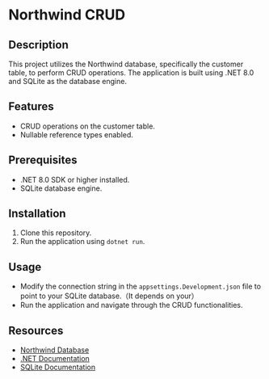 # Northwind CRUD

## Description
This project utilizes the Northwind database, specifically the customer table, to perform CRUD operations. The application is built using .NET 8.0 and SQLite as the database engine.

## Features
- CRUD operations on the customer table.
- Nullable reference types enabled.

## Prerequisites
- .NET 8.0 SDK or higher installed.
- SQLite database engine.

## Installation
1. Clone this repository.
2. Run the application using `dotnet run`.

## Usage
- Modify the connection string in the `appsettings.Development.json` file to point to your SQLite database.（It depends on your）
- Run the application and navigate through the CRUD functionalities.

## Resources
- [Northwind Database](https://raw.githubusercontent.com/microsoft/sql-server-samples/master/samples/databases/northwind-pubs/instnwnd.sql)
- [.NET Documentation](https://docs.microsoft.com/en-us/dotnet/)
- [SQLite Documentation](https://sqlite.org/docs.html)
